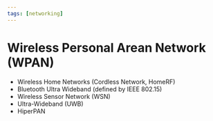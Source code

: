 ```yaml
---
tags: [networking]
---
```


# Wireless Personal Arean Network (WPAN)

- Wireless Home Networks (Cordless Network, HomeRF)
- Bluetooth Ultra Wideband (defined by IEEE 802.15)
- Wireless Sensor Network (WSN)
- Ultra-Wideband (UWB)
- HiperPAN
